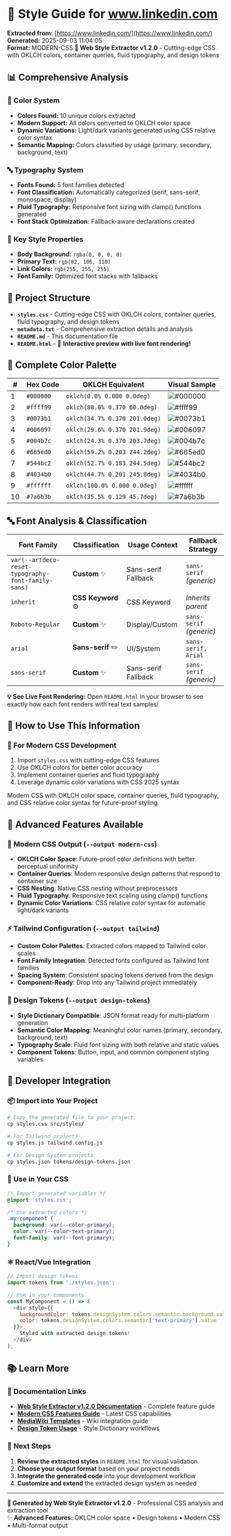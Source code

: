 # 🎨 Style Guide for www.linkedin.com

**Extracted from:** [https://www.linkedin.com/](https://www.linkedin.com/)  
**Generated:** 2025-09-03 11:04:05  
**Format:** MODERN-CSS
**🚀 Web Style Extractor v1.2.0** - Cutting-edge CSS with OKLCH colors, container queries, fluid typography, and design tokens

## 📊 Comprehensive Analysis

### 🎨 **Color System**
- **Colors Found:** 10 unique colors extracted
- **Modern Support:** All colors converted to OKLCH color space
- **Dynamic Variations:** Light/dark variants generated using CSS relative color syntax
- **Semantic Mapping:** Colors classified by usage (primary, secondary, background, text)

### 🔤 **Typography System** 
- **Fonts Found:** 5 font families detected
- **Font Classification:** Automatically categorized (serif, sans-serif, monospace, display)
- **Fluid Typography:** Responsive font sizing with clamp() functions generated
- **Font Stack Optimization:** Fallback-aware declarations created

### 🎯 **Key Style Properties**
- **Body Background:** `rgba(0, 0, 0, 0)`
- **Primary Text:** `rgb(82, 106, 110)`
- **Link Colors:** `rgb(255, 255, 255)`
- **Font Family:** Optimized font stacks with fallbacks

## 📁 Project Structure

- **`styles.css`** - Cutting-edge CSS with OKLCH colors, container queries, fluid typography, and design tokens
- **`metadata.txt`** - Comprehensive extraction details and analysis
- **`README.md`** - This documentation file  
- **`README.html`** - 🌟 **Interactive preview with live font rendering!**

## 🎨 Complete Color Palette

| # | Hex Code | OKLCH Equivalent | Visual Sample |
|---|----------|------------------|---------------|
| 1 | `#000000` | `oklch(0.0% 0.000 0.0deg)` | ![#000000](https://img.shields.io/badge/-000000-000000?style=flat-square) |
| 2 | `#ffff99` | `oklch(80.0% 0.370 60.0deg)` | ![#ffff99](https://img.shields.io/badge/-ffff99-ffff99?style=flat-square) |
| 3 | `#0073b1` | `oklch(34.7% 0.370 201.0deg)` | ![#0073b1](https://img.shields.io/badge/-0073b1-0073b1?style=flat-square) |
| 4 | `#006097` | `oklch(29.6% 0.370 201.9deg)` | ![#006097](https://img.shields.io/badge/-006097-006097?style=flat-square) |
| 5 | `#004b7c` | `oklch(24.3% 0.370 203.7deg)` | ![#004b7c](https://img.shields.io/badge/-004b7c-004b7c?style=flat-square) |
| 6 | `#665ed0` | `oklch(59.2% 0.203 244.2deg)` | ![#665ed0](https://img.shields.io/badge/-665ed0-665ed0?style=flat-square) |
| 7 | `#544bc2` | `oklch(52.7% 0.183 244.5deg)` | ![#544bc2](https://img.shields.io/badge/-544bc2-544bc2?style=flat-square) |
| 8 | `#4034b0` | `oklch(44.7% 0.201 245.8deg)` | ![#4034b0](https://img.shields.io/badge/-4034b0-4034b0?style=flat-square) |
| 9 | `#ffffff` | `oklch(100.0% 0.000 0.0deg)` | ![#ffffff](https://img.shields.io/badge/-ffffff-ffffff?style=flat-square) |
| 10 | `#7a6b3b` | `oklch(35.5% 0.129 45.7deg)` | ![#7a6b3b](https://img.shields.io/badge/-7a6b3b-7a6b3b?style=flat-square) |

## 🔤 Font Analysis & Classification

| Font Family | Classification | Usage Context | Fallback Strategy |
|-------------|----------------|---------------|-------------------|
| `var(--artdeco-reset-typography-font-family-sans)` | **Custom** ✨ | Sans-serif Fallback | `sans-serif` *(generic)* |
| `inherit` | **CSS Keyword** ⚙️ | CSS Keyword | *Inherits parent* |
| `Roboto-Regular` | **Custom** ✨ | Display/Custom | `sans-serif` *(generic)* |
| `arial` | **Sans-serif** ✏️ | UI/System | `sans-serif, Arial` |
| `sans-serif` | **Custom** ✨ | Sans-serif Fallback | `sans-serif` *(generic)* |

**💡 See Live Font Rendering:** Open `README.html` in your browser to see exactly how each font renders with real text samples!

## 🚀 How to Use This Information

### 🚀 For Modern CSS Development
1. Import `styles.css` with cutting-edge CSS features
2. Use OKLCH colors for better color accuracy
3. Implement container queries and fluid typography
4. Leverage dynamic color variations with CSS 2025 syntax

Modern CSS with OKLCH color space, container queries, fluid typography, and CSS relative color syntax for future-proof styling.

## 🚀 Advanced Features Available

### 🎨 **Modern CSS Output** (`--output modern-css`)
- **OKLCH Color Space**: Future-proof color definitions with better perceptual uniformity
- **Container Queries**: Modern responsive design patterns that respond to container size
- **CSS Nesting**: Native CSS nesting without preprocessors
- **Fluid Typography**: Responsive text scaling using clamp() functions
- **Dynamic Color Variations**: CSS relative color syntax for automatic light/dark variants

### ⚡ **Tailwind Configuration** (`--output tailwind`)
- **Custom Color Palettes**: Extracted colors mapped to Tailwind color scales
- **Font Family Integration**: Detected fonts configured as Tailwind font families
- **Spacing System**: Consistent spacing tokens derived from the design
- **Component-Ready**: Drop into any Tailwind project immediately

### 🎯 **Design Tokens** (`--output design-tokens`)
- **Style Dictionary Compatible**: JSON format ready for multi-platform generation
- **Semantic Color Mapping**: Meaningful color names (primary, secondary, background, text)
- **Typography Scale**: Fluid font sizing with both relative and static values
- **Component Tokens**: Button, input, and common component styling variables

## 🔧 Developer Integration

### 📦 **Import into Your Project**
```bash
# Copy the generated file to your project
cp styles.css src/styles/

# For Tailwind projects
cp styles.js tailwind.config.js

# For Design System projects  
cp styles.json tokens/design-tokens.json
```

### 🎨 **Use in Your CSS**
```css
/* Import generated variables */
@import 'styles.css';

/* Use extracted colors */
.my-component {
  background: var(--color-primary);
  color: var(--color-text-primary);
  font-family: var(--font-primary);
}
```

### ⚛️ **React/Vue Integration**
```javascript
// Import design tokens
import tokens from './styles.json';

// Use in your components
const MyComponent = () => (
  <div style={{
    backgroundColor: tokens.designSystem.colors.semantic.background.value,
    color: tokens.designSystem.colors.semantic['text-primary'].value
  }}>
    Styled with extracted design tokens!
  </div>
);
```

## 📚 Learn More

### 🔗 **Documentation Links**
- **[Web Style Extractor v1.2.0 Documentation](../../../README.md)** - Complete feature guide
- **[Modern CSS Features Guide](../../../web-style-extractor-modern-features.md)** - Latest CSS capabilities
- **[MediaWiki Templates](../../../docs/mediawiki-usage.md)** - Wiki integration guide
- **[Design Token Usage](../../../docs/design-tokens.md)** - Style Dictionary workflows

### 🎯 **Next Steps**
1. **Review the extracted styles** in `README.html` for visual validation
2. **Choose your output format** based on your project needs
3. **Integrate the generated code** into your development workflow
4. **Customize and extend** the extracted design system as needed

---

**🚀 Generated by Web Style Extractor v1.2.0** - Professional CSS analysis and extraction tool  
✨ **Advanced Features:** OKLCH color space • Design tokens • Modern CSS • Multi-format output
